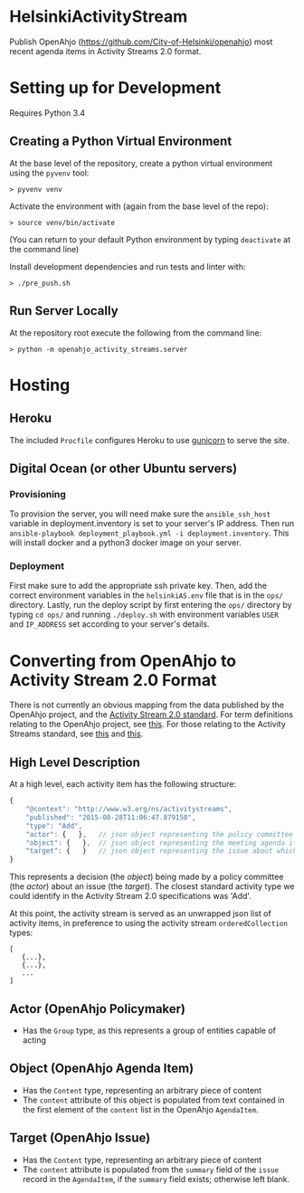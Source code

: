 # HelsinkiActivityStream
Publish OpenAhjo (https://github.com/City-of-Helsinki/openahjo) most recent agenda items in Activity Streams 2.0 format.

# Setting up for Development

Requires Python 3.4

## Creating a Python Virtual Environment

At the base level of the repository, create a python virtual environment using the ````pyvenv```` tool:

    > pyvenv venv

Activate the environment with (again from the base level of the repo):

    > source venv/bin/activate

(You can return to your default Python environment by typing ````deactivate```` at the command line)

Install development dependencies and run tests and linter with:

    > ./pre_push.sh

## Run Server Locally

At the repository root execute the following from the command line:
    
    > python -m openahjo_activity_streams.server

# Hosting

## Heroku

The included ````Procfile```` configures Heroku to use [gunicorn](http://gunicorn.org/) to serve the site.

## Digital Ocean (or other Ubuntu servers)

### Provisioning

To provision the server, you will need make sure the ```ansible_ssh_host``` variable in deployment.inventory is set to your server's IP address.
Then run ```ansible-playbook deployment_playbook.yml -i deployment.inventory```. This will install docker and a python3 docker image on your server.

### Deployment

First make sure to add the appropriate ssh private key.
Then, add the correct environment variables in the ```helsinkiAS.env``` file that is in the ```ops/``` directory.
Lastly, run the deploy script by first entering the ```ops/``` directory by typing ``` cd ops/ ``` and running ```./deploy.sh``` with environment variables ```USER``` and ```IP_ADDRESS``` set according to your server's details.

# Converting from OpenAhjo to Activity Stream 2.0 Format

There is not currently an obvious mapping from the data published by the OpenAhjo project, and the [Activity Stream 2.0 standard](http://www.w3.org/TR/activitystreams-core/).  For term definitions relating to the OpenAhjo project, see [this](https://github.com/City-of-Helsinki/openahjo).  For those relating to the Activity Streams standard, see [this](http://www.w3.org/TR/activitystreams-core/) and [this](http://www.w3.org/TR/activitystreams-vocabulary/).

## High Level Description

At a high level, each activity item has the following structure:

```javascript
{
    "@context": "http://www.w3.org/ns/activitystreams",
    "published": "2015-08-28T11:06:47.879150",
    "type": "Add",
    "actor": {   },   // json object representing the policy committee making a decision
    "object": {   },  // json object representing the meeting agenda item during which the decision was made
    "target": {   }   // json object representing the issue about which the decision is being made
}
```

This represents a decision (the _object_) being made by a policy committee (the _actor_) about an issue (the _target_).  The closest standard activity type we could identify in the Activity Stream 2.0 specifications was 'Add'.

At this point, the activity stream is served as an unwrapped json list of activity items, in preference to using the activity stream ```orderedCollection``` types:

    [
       {...},
       {...},
       ...
    ]
    
## Actor (OpenAhjo Policymaker)

- Has the ```Group``` type, as this represents a group of entities capable of acting

## Object (OpenAhjo Agenda Item)

- Has the ```Content``` type, representing an arbitrary piece of content
- The ```content``` attribute of this object is populated from text contained in the first element of the ```content``` list in the OpenAhjo ```AgendaItem```.

## Target (OpenAhjo Issue)

- Has the ```Content``` type, representing an arbitrary piece of content
- The ```content``` attribute is populated from the ```summary``` field of the ```issue``` record in the ```AgendaItem```, if the ```summary``` field exists; otherwise left blank.
